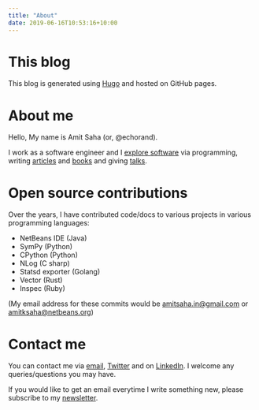 ```yaml
---
title: "About"
date: 2019-06-16T10:53:16+10:00
---
```



# This blog

This blog is generated using [Hugo](https://gohugo.io) and hosted on GitHub pages.

# About me

Hello, My name is Amit Saha (or, @echorand). 

I work as a software engineer and I [explore software](https://github.com/amitsaha)
via programming, writing [articles](../articles) and [books](../books) and giving [talks](../talks).

# Open source contributions

Over the years, I have contributed code/docs to various projects in various programming languages:

- NetBeans IDE (Java)
- SymPy (Python)
- CPython (Python)
- NLog (C sharp)
- Statsd exporter (Golang)
- Vector (Rust)
- Inspec (Ruby)

(My email address for these commits would be amitsaha.in@gmail.com or amitksaha@netbeans.org)

# Contact me

You can contact me via [email](mailto:amitsaha.in@gmail.com), [Twitter](http://twitter.com/echorand)
and on [LinkedIn](https://au.linkedin.com/in/echorand). I welcome any queries/questions you may have.

If you would like to get an email everytime I write something new, please subscribe to my 
[newsletter](https://buttondown.email/echorand.me).

